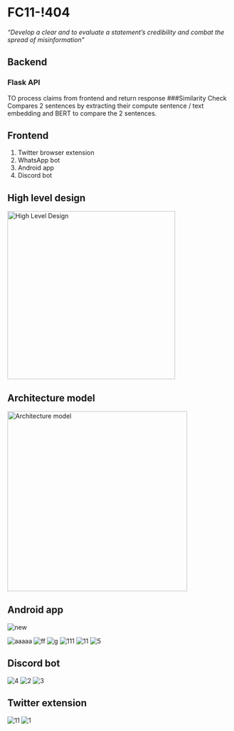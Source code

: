 # FC11-!404

*“Develop a clear and to evaluate a statement’s credibility and combat the spread of misinformation”*

## Backend
### Flask API
TO process claims from frontend and return response
###Similarity Check
Compares 2 sentences by extracting their compute sentence / text embedding and BERT to compare the 2 sentences.

## Frontend
1. Twitter browser extension
2. WhatsApp bot
3. Android app
4. Discord bot

## High level design
<img width="377" alt="High Level Design" src="https://user-images.githubusercontent.com/59359627/186580105-6c6574c6-b3cc-4b91-8d4f-0d794e2ac6bc.png">

## Architecture model
<img width="404" alt="Architecture model" src="https://user-images.githubusercontent.com/59359627/186580221-ee66f812-cb96-4435-b3d2-68268a80ee4b.png">

## Android app
![new](https://user-images.githubusercontent.com/59359627/186581387-45410dce-c979-485e-9b9c-4b7a62faed21.jpg)

![aaaaa](https://user-images.githubusercontent.com/59359627/186580306-708564fa-930b-411e-9f08-0ed3fafe3645.jpg)
![ff](https://user-images.githubusercontent.com/59359627/186580308-23f1efe1-00f3-4b81-a1f5-cbe377debe68.jpg)
![g](https://user-images.githubusercontent.com/59359627/186580312-a8845011-f36d-46be-819b-226f488a6b97.jpg)
![111](https://user-images.githubusercontent.com/59359627/186580301-1afd3ddf-29e2-4afd-b11e-09b7835fa45b.jpg)
![11](https://user-images.githubusercontent.com/59359627/186580314-ea31ddaf-592c-4f49-9fe3-d72f258e6612.jpg)
![5](https://user-images.githubusercontent.com/59359627/186580313-1b3b4e2e-1392-49a4-a57d-738417297c2d.jpg)

## Discord bot
![4](https://user-images.githubusercontent.com/59359627/186580709-e61d8fd2-de0e-422c-8fd2-7a048c5dbfa7.png)
![2](https://user-images.githubusercontent.com/59359627/186580717-31e2031b-e29f-4209-a4a2-ee29e59c862f.png)
![3](https://user-images.githubusercontent.com/59359627/186580718-82a36930-9b1b-4351-bd70-4ef06340ee03.png)

## Twitter extension

![11](https://user-images.githubusercontent.com/59359627/186580799-f87d685c-0da4-48e6-9340-21c0a5638a91.png)
![1](https://user-images.githubusercontent.com/59359627/186580806-5c138360-93c5-4234-acdd-63c1f8c898f2.png)
